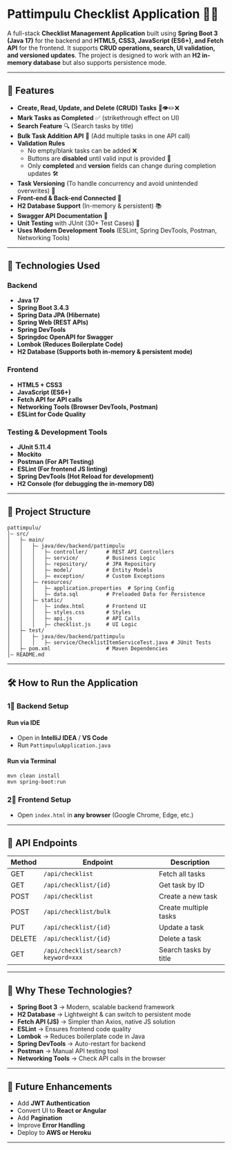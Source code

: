 # Pattimpulu Checklist Application 📝✅

A full-stack **Checklist Management Application** built using **Spring Boot 3 (Java 17)** for the backend and **HTML5, CSS3, JavaScript (ES6+), and Fetch API** for the frontend. It supports **CRUD operations, search, UI validation, and versioned updates**. The project is designed to work with an **H2 in-memory database** but also supports persistence mode.

---

## 🔹 Features
- **Create, Read, Update, and Delete (CRUD) Tasks** 🤞👁️✏️❌
- **Mark Tasks as Completed** ✅ (strikethrough effect on UI)
- **Search Feature** 🔍 (Search tasks by title)
- **Bulk Task Addition API** 🛂 (Add multiple tasks in one API call)
- **Validation Rules**
  - No empty/blank tasks can be added ❌
  - Buttons are **disabled** until valid input is provided 🎯
  - Only **completed** and **version** fields can change during completion updates 🛠️
- **Task Versioning** (To handle concurrency and avoid unintended overwrites) 🔄
- **Front-end & Back-end Connected** 🔗
- **H2 Database Support** (In-memory & persistent) 📚
- **Swagger API Documentation** 📝
- **Unit Testing** with JUnit (30+ Test Cases) 🧪
- **Uses Modern Development Tools** (ESLint, Spring DevTools, Postman, Networking Tools)

---

## 🚀 Technologies Used
### Backend
- **Java 17**
- **Spring Boot 3.4.3**
- **Spring Data JPA (Hibernate)**
- **Spring Web (REST APIs)**
- **Spring DevTools**
- **Springdoc OpenAPI for Swagger**
- **Lombok (Reduces Boilerplate Code)**
- **H2 Database (Supports both in-memory & persistent mode)**

### Frontend
- **HTML5 + CSS3**
- **JavaScript (ES6+)**
- **Fetch API for API calls**
- **Networking Tools (Browser DevTools, Postman)**
- **ESLint for Code Quality**

### Testing & Development Tools
- **JUnit 5.11.4**
- **Mockito**
- **Postman (For API Testing)**
- **ESLint (For frontend JS linting)**
- **Spring DevTools (Hot Reload for development)**
- **H2 Console (for debugging the in-memory DB)**

---

## 📂 Project Structure
```
pattimpulu/
│— src/
│   ├— main/
│   │   ├— java/dev/backend/pattimpulu
│   │   │   ├— controller/      # REST API Controllers
│   │   │   ├— service/         # Business Logic
│   │   │   ├— repository/      # JPA Repository
│   │   │   ├— model/           # Entity Models
│   │   │   ├— exception/       # Custom Exceptions
│   │   ├— resources/
│   │   │   ├— application.properties  # Spring Config
│   │   │   ├— data.sql         # Preloaded Data for Persistence
│   │   ├— static/
│   │   │   ├— index.html       # Frontend UI
│   │   │   ├— styles.css       # Styles
│   │   │   ├— api.js           # API Calls
│   │   │   ├— checklist.js     # UI Logic
│   ├— test/
│   │   ├— java/dev/backend/pattimpulu
│   │   │   ├— service/ChecklistItemServiceTest.java # JUnit Tests
│   ├— pom.xml                  # Maven Dependencies
│— README.md
```

---

## 🛠️ How to Run the Application
### 1⃣ Backend Setup
#### Run via IDE
- Open in **IntelliJ IDEA** / **VS Code**
- Run `PattimpuluApplication.java`

#### Run via Terminal
```bash
mvn clean install
mvn spring-boot:run
```

### 2⃣ Frontend Setup
- Open `index.html` in **any browser** (Google Chrome, Edge, etc.)

---

## 📆 API Endpoints
| Method | Endpoint                  | Description                   |
|--------|---------------------------|-------------------------------|
| GET    | `/api/checklist`          | Fetch all tasks               |
| GET    | `/api/checklist/{id}`      | Get task by ID                |
| POST   | `/api/checklist`          | Create a new task             |
| POST   | `/api/checklist/bulk`     | Create multiple tasks         |
| PUT    | `/api/checklist/{id}`      | Update a task                 |
| DELETE | `/api/checklist/{id}`      | Delete a task                 |
| GET    | `/api/checklist/search?keyword=xxx` | Search tasks by title |

---

## 🌟 Why These Technologies?
- **Spring Boot 3** → Modern, scalable backend framework
- **H2 Database** → Lightweight & can switch to persistent mode
- **Fetch API (JS)** → Simpler than Axios, native JS solution
- **ESLint** → Ensures frontend code quality
- **Lombok** → Reduces boilerplate code in Java
- **Spring DevTools** → Auto-restart for backend
- **Postman** → Manual API testing tool
- **Networking Tools** → Check API calls in the browser

---

## 🚀 Future Enhancements
- Add **JWT Authentication**
- Convert UI to **React or Angular**
- Add **Pagination**
- Improve **Error Handling**
- Deploy to **AWS or Heroku**

---
